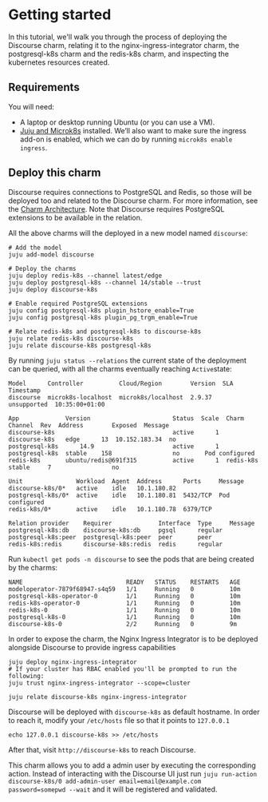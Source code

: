 # Getting started

In this tutorial, we'll walk you through the process of deploying the Discourse charm, relating it to the nginx-ingress-integrator charm, the postgresql-k8s charm and the redis-k8s charm, and inspecting the kubernetes resources created.

## Requirements

You will need:

* A laptop or desktop running Ubuntu (or you can use a VM).
* [Juju and Microk8s](https://juju.is/docs/olm/microk8s) installed. We’ll also want to make sure the ingress add-on is enabled, which we can do by running `microk8s enable ingress`.

## Deploy this charm

Discourse requires connections to PostgreSQL and Redis, so those will be deployed too and related to the Discourse charm. For more information, see the [Charm Architecture](https://charmhub.io/discourse-k8s/docs/charm-architecture).
Note that Discourse requires PostgreSQL extensions to be available in the relation.

All the above charms will the deployed in a new model named `discourse`:

```
# Add the model
juju add-model discourse

# Deploy the charms
juju deploy redis-k8s --channel latest/edge
juju deploy postgresql-k8s --channel 14/stable --trust
juju deploy discourse-k8s

# Enable required PostgreSQL extensions
juju config postgresql-k8s plugin_hstore_enable=True
juju config postgresql-k8s plugin_pg_trgm_enable=True

# Relate redis-k8s and postgresql-k8s to discourse-k8s
juju relate redis-k8s discourse-k8s
juju relate discourse-k8s postgresql-k8s

```

By running `juju status --relations` the current state of the deployment can be queried, with all the charms eventually reaching `Active`state:
```
Model      Controller          Cloud/Region        Version  SLA          Timestamp
discourse  microk8s-localhost  microk8s/localhost  2.9.37   unsupported  10:35:00+01:00

App             Version                       Status  Scale  Charm           Channel  Rev  Address        Exposed  Message
discourse-k8s                                 active      1  discourse-k8s   edge      13  10.152.183.34  no       
postgresql-k8s      14.9                      active      1  postgresql-k8s  stable    158                 no       Pod configured
redis-k8s       ubuntu/redis@691f315          active      1  redis-k8s       stable     7                 no       

Unit               Workload  Agent  Address      Ports     Message
discourse-k8s/0*   active    idle   10.1.180.82            
postgresql-k8s/0*  active    idle   10.1.180.81  5432/TCP  Pod configured
redis-k8s/0*       active    idle   10.1.180.78  6379/TCP  

Relation provider    Requirer             Interface  Type     Message
postgresql-k8s:db    discourse-k8s:db     pgsql      regular  
postgresql-k8s:peer  postgresql-k8s:peer  peer       peer     
redis-k8s:redis      discourse-k8s:redis  redis      regular  

```

Run `kubectl get pods -n discourse` to see the pods that are being created by the charms:
```
NAME                             READY   STATUS    RESTARTS   AGE
modeloperator-7879f68947-s4q59   1/1     Running   0          10m
postgresql-k8s-operator-0        1/1     Running   0          10m
redis-k8s-operator-0             1/1     Running   0          10m
redis-k8s-0                      1/1     Running   0          10m
postgresql-k8s-0                 1/1     Running   0          10m
discourse-k8s-0                  2/2     Running   0          9m

```

In order to expose the charm, the Nginx Ingress Integrator is to be deployed alongside Discourse to provide ingress capabilities

```
juju deploy nginx-ingress-integrator
# If your cluster has RBAC enabled you'll be prompted to run the following:
juju trust nginx-ingress-integrator --scope=cluster

juju relate discourse-k8s nginx-ingress-integrator
```

Discourse will be deployed with `discourse-k8s` as default hostname. In order to reach it, modify your `/etc/hosts` file so that it points to `127.0.0.1`

`echo 127.0.0.1 discourse-k8s >> /etc/hosts`

After that, visit `http://discourse-k8s` to reach Discourse.

This charm allows you to add a admin user by executing the corresponding action. Instead of interacting with the Discourse UI just run `juju run-action discourse-k8s/0 add-admin-user email=email@example.com password=somepwd --wait` and it will be registered and validated.